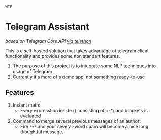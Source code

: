 `WIP`
# Telegram Assistant 
*based on Telegram Core API [via telethon](https://pypi.org/project/Telethon/)*

This is a self-hosted solution that takes advantage of telegram client functionality and provides some non standart features.
1. The purpose of this project is to integrate some NLP techniques into usage of Telegram
2. Currently it's more of a demo app, not something ready-to-use

## Features
1. Instant math:
    + Every expresstion inside () consisting of +-*/ and brackets is evaluated 
2. Command to merge several previous messages of an author:
    + Fire `*+*` and your several-word spam will become a nice long thoughtful message.